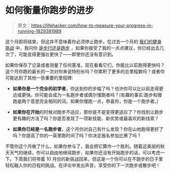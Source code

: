 # 如何衡量你跑步的进步

> 原文：<https://lifehacker.com/how-to-measure-your-progress-in-running-1829391989>

这个月即将结束，但这并不意味着你必须停止跑步。在过去一个月的 [我们的健身挑战](https://lifehacker.com/c/lifehacker-fitness-challenge) 中，我问你 [是步行还是跑步](https://lifehacker.com/this-september-lets-run-or-walk-1828699683) ，如果你接受了我的一点点建议，你已经出去几次了，可能变得更强壮更快了——即使你还没有意识到。



如果你保存了记录或者测量了任何基准，现在看看它们。你能比以前跑得更快吗？这个月你跑的最长的一次对你来说特别长吗？你累积了更多的总里程数吗？或者你可能达到了其他一些重要的里程碑:

*   **如果你是一个完全的初学者**，你达到你的步幅了吗？也许你可以比以前走得更远或更快。你可能会成为一名跑步者或偶尔慢跑者吗？(有趣的事实:跑步和慢跑是两个意思完全相同的词。如果你慢跑一点，恭喜你，你是一个跑步者。)

*   **如果你在开始**的时候对跑步不适应，那你是不是变得更适应了？你找到让跑步更有趣的方法了吗？你是否发现了一项新技能、新优势或最喜欢的新线索？
*   **如果你已经是一名跑步者**，这个月你对自己有什么发现？你在山地跑得更好了吗？你提高了你的一英里跑时间了吗？你决定报名参加比赛了吗？

不管你这个月做了什么，如果你参与了，我会把它算作一个胜利。随着这美丽的秋天天气的继续，你可以自由地继续跑步，如果你还没有开始跑步的话，可以考虑一下。下周我们将带着 10 月份的新挑战回来，但这是一个你可以在不跑步的日子里轻松融入你的日程的挑战。在评论中发出声音，享受你的下一次跑步或散步吧！